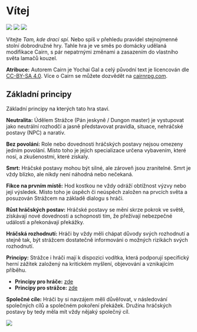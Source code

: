 # Vítej

<img src="/assets/sep_line.png"/>

<img src="/assets/tkds_baner_wiki_top.webp" style="zoom:100%;" />

<img src="/assets/sep_line.png"/>

Vítejte *Tam, kde draci spí.* Nebo spíš v přehledu pravidel stejnojmenné stolní dobrodružné hry. Tahle hra je ve směs po domácky udělaná modifikace Cairn, s pár nepatrnými změnami a zasazením do vlastního světa lamačů kouzel.

**Atribuce:** Autorem Cairn je Yochai Gal a celý původní text je licencován dle [CC-BY-SA 4.0](https://creativecommons.org/licenses/by-sa/4.0/). Více o Cairn se můžete dozvědět na [cairnrpg.com](https://cairnrpg.com/).

## Základní principy

Základní principy na kterých tato hra staví.

**Neutralita:** Údělem Strážce (Pán jeskyně / Dungon master) je vystupovat jako neutrální rozhodčí a jasně představovat pravidla, situace, nehráčské postavy (NPC) a narativ.

**Bez povolání:** Role nebo dovednosti hráčských postavy nejsou omezeny jedním povolání. Místo toho je jejich specializace určena vybavením, které nosí, a zkušenostmi, které získaly.

**Smrt:** Hráčské postavy mohou být silné, ale zároveň jsou zranitelné. Smrt je vždy blízko, ale nikdy není náhodná nebo nečekaná.

**Fikce na prvním místě:** Hod kostkou ne vždy odráží obtížnost výzvy nebo její výsledek. Místo toho je úspěch či neúspěch založen na prvcích světa a posuzován Strážcem na základě dialogu s hráči.

**Růst hráčských postav:** Hráčské postavy se mění skrze pokrok ve světě, získávají nové dovednosti a schopnosti tím, že přežívají nebezpečné události a překonávají překážky.

**Hráčská rozhodnutí:** Hráči by vždy měli chápat důvody svých rozhodnutí a stejně tak, být strážcem dostatečně informováni o možných rizikách svých rozhodnutí.

**Principy:** Strážce i hráči mají k dispozici vodítka, která podporují specifický herní zážitek založený na kritickém myšlení, objevování a vznikajícím příběhu.

- **Principy pro hráče:** [zde](/Player/)
- **Principy pro strážce:** [zde](/Warden/)

**Společné cíle:** Hráči by si navzájem měli důvěřovat, v následování společných cílů a společném pokoření překážek. Družina hráčských postavy by tedy měla mít vždy nějaký společný cíl. 

<img src="/assets/sep_line.png"/>
